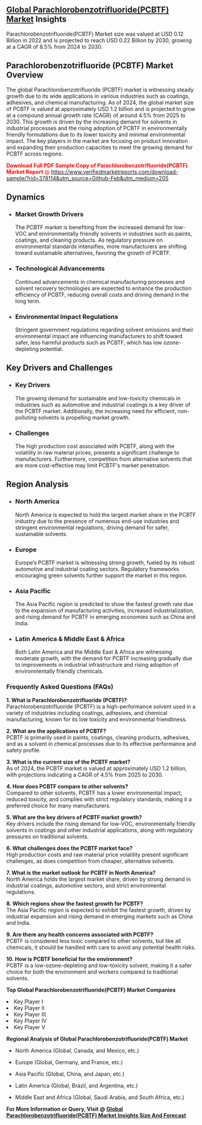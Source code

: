 <h2><a href="https://www.verifiedmarketreports.com/download-sample/?rid=378114&amp;utm_source=Github&amp;utm_medium=205" target="_blank">Global Parachlorobenzotrifluoride(PCBTF) Market</a> Insights</h2><p>Parachlorobenzotrifluoride(PCBTF) Market size was valued at USD 0.12 Billion in 2022 and is projected to reach USD 0.22 Billion by 2030, growing at a CAGR of 8.5% from 2024 to 2030.</p><p> <h2>Parachlorobenzotrifluoride (PCBTF) Market Overview</h2> <p>The global Parachlorobenzotrifluoride (PCBTF) market is witnessing steady growth due to its wide applications in various industries such as coatings, adhesives, and chemical manufacturing. As of 2024, the global market size of PCBTF is valued at approximately USD 1.2 billion and is projected to grow at a compound annual growth rate (CAGR) of around 4.5% from 2025 to 2030. This growth is driven by the increasing demand for solvents in industrial processes and the rising adoption of PCBTF in environmentally friendly formulations due to its lower toxicity and minimal environmental impact. The key players in the market are focusing on product innovation and expanding their production capacities to meet the growing demand for PCBTF across regions. <p><p><span class=""><span style="color: #ff0000;"><strong>Download Full PDF Sample Copy of Parachlorobenzotrifluoride(PCBTF) Market Report</strong> @ </span><a href="https://www.verifiedmarketreports.com/download-sample/?rid=378114&amp;utm_source=Github-Feb&amp;utm_medium=205" target="_blank">https://www.verifiedmarketreports.com/download-sample/?rid=378114&amp;utm_source=Github-Feb&amp;utm_medium=205</a></span></p></p> <h2>Dynamics</h2> <ul> <li><h3>Market Growth Drivers</h3> The PCBTF market is benefiting from the increased demand for low-VOC and environmentally friendly solvents in industries such as paints, coatings, and cleaning products. As regulatory pressure on environmental standards intensifies, more manufacturers are shifting toward sustainable alternatives, favoring the growth of PCBTF. </li> <li><h3>Technological Advancements</h3> Continued advancements in chemical manufacturing processes and solvent recovery technologies are expected to enhance the production efficiency of PCBTF, reducing overall costs and driving demand in the long term. </li> <li><h3>Environmental Impact Regulations</h3> Stringent government regulations regarding solvent emissions and their environmental impact are influencing manufacturers to shift toward safer, less harmful products such as PCBTF, which has low ozone-depleting potential. </li> </ul> <h2>Key Drivers and Challenges</h2> <ul> <li><h3>Key Drivers</h3> The growing demand for sustainable and low-toxicity chemicals in industries such as automotive and industrial coatings is a key driver of the PCBTF market. Additionally, the increasing need for efficient, non-polluting solvents is propelling market growth. </li> <li><h3>Challenges</h3> The high production cost associated with PCBTF, along with the volatility in raw material prices, presents a significant challenge to manufacturers. Furthermore, competition from alternative solvents that are more cost-effective may limit PCBTF's market penetration. </li> </ul> <h2>Region Analysis</h2> <ul> <li><h3>North America</h3> North America is expected to hold the largest market share in the PCBTF industry due to the presence of numerous end-use industries and stringent environmental regulations, driving demand for safer, sustainable solvents. </li> <li><h3>Europe</h3> Europe’s PCBTF market is witnessing strong growth, fueled by its robust automotive and industrial coating sectors. Regulatory frameworks encouraging green solvents further support the market in this region. </li> <li><h3>Asia Pacific</h3> The Asia Pacific region is predicted to show the fastest growth rate due to the expansion of manufacturing activities, increased industrialization, and rising demand for PCBTF in emerging economies such as China and India. </li> <li><h3>Latin America & Middle East & Africa</h3> Both Latin America and the Middle East & Africa are witnessing moderate growth, with the demand for PCBTF increasing gradually due to improvements in industrial infrastructure and rising adoption of environmentally friendly chemicals. </li> </ul> <h3>Frequently Asked Questions (FAQs)</h3> <p><strong>1. What is Parachlorobenzotrifluoride (PCBTF)?</strong> <br> Parachlorobenzotrifluoride (PCBTF) is a high-performance solvent used in a variety of industries including coatings, adhesives, and chemical manufacturing, known for its low toxicity and environmental friendliness.</p> <p><strong>2. What are the applications of PCBTF?</strong> <br> PCBTF is primarily used in paints, coatings, cleaning products, adhesives, and as a solvent in chemical processes due to its effective performance and safety profile.</p> <p><strong>3. What is the current size of the PCBTF market?</strong> <br> As of 2024, the PCBTF market is valued at approximately USD 1.2 billion, with projections indicating a CAGR of 4.5% from 2025 to 2030.</p> <p><strong>4. How does PCBTF compare to other solvents?</strong> <br> Compared to other solvents, PCBTF has a lower environmental impact, reduced toxicity, and complies with strict regulatory standards, making it a preferred choice for many manufacturers.</p> <p><strong>5. What are the key drivers of PCBTF market growth?</strong> <br> Key drivers include the rising demand for low-VOC, environmentally friendly solvents in coatings and other industrial applications, along with regulatory pressures on traditional solvents.</p> <p><strong>6. What challenges does the PCBTF market face?</strong> <br> High production costs and raw material price volatility present significant challenges, as does competition from cheaper, alternative solvents.</p> <p><strong>7. What is the market outlook for PCBTF in North America?</strong> <br> North America holds the largest market share, driven by strong demand in industrial coatings, automotive sectors, and strict environmental regulations.</p> <p><strong>8. Which regions show the fastest growth for PCBTF?</strong> <br> The Asia Pacific region is expected to exhibit the fastest growth, driven by industrial expansion and rising demand in emerging markets such as China and India.</p> <p><strong>9. Are there any health concerns associated with PCBTF?</strong> <br> PCBTF is considered less toxic compared to other solvents, but like all chemicals, it should be handled with care to avoid any potential health risks.</p> <p><strong>10. How is PCBTF beneficial for the environment?</strong> <br> PCBTF is a low-ozone-depleting and low-toxicity solvent, making it a safer choice for both the environment and workers compared to traditional solvents.</p> </p><p><strong>Top Global Parachlorobenzotrifluoride(PCBTF) Market Companies</strong></p><div data-test-id=""><p><li>Key Player I</li><li> Key Player II</li><li> Key Player III</li><li> Key Player IV</li><li> Key Player V</li></p><div><strong>Regional Analysis of&nbsp;Global Parachlorobenzotrifluoride(PCBTF) Market</strong></div><ul><li dir="ltr"><p dir="ltr">North America&nbsp;(Global, Canada, and Mexico, etc.)</p></li><li dir="ltr"><p dir="ltr">Europe (Global, Germany, and France, etc.)</p></li><li dir="ltr"><p dir="ltr">Asia Pacific&nbsp;(Global, China, and Japan, etc.)</p></li><li dir="ltr"><p dir="ltr">Latin America&nbsp;(Global, Brazil, and Argentina, etc.)</p></li><li dir="ltr">Middle East and Africa&nbsp;(Global, Saudi Arabia, and South Africa, etc.)</li></ul><p><strong>For More Information or Query, Visit @&nbsp;</strong><strong><a href="https://www.verifiedmarketreports.com/product/parachlorobenzotrifluoride-pcbtf-market/?utm_source=Github&amp;utm_medium=205" target="_blank">Global Parachlorobenzotrifluoride(PCBTF) Market Insights Size And Forecast</a></strong></p></div>
